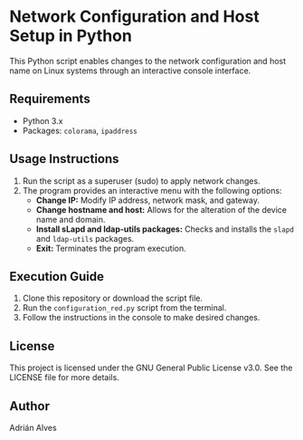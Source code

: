 # Network Configuration and Host Setup in Python

This Python script enables changes to the network configuration and host name on Linux systems through an interactive console interface.

## Requirements

- Python 3.x
- Packages: `colorama`, `ipaddress`

## Usage Instructions

1. Run the script as a superuser (sudo) to apply network changes.
2. The program provides an interactive menu with the following options:
   - **Change IP:** Modify IP address, network mask, and gateway.
   - **Change hostname and host:** Allows for the alteration of the device name and domain.
   - **Install sLapd and ldap-utils packages:** Checks and installs the `slapd` and `ldap-utils` packages.
   - **Exit:** Terminates the program execution.

## Execution Guide

1. Clone this repository or download the script file.
2. Run the `configuration_red.py` script from the terminal.
3. Follow the instructions in the console to make desired changes.

## License

This project is licensed under the GNU General Public License v3.0. See the LICENSE file for more details.

## Author

Adrián Alves
